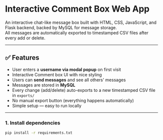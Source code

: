 # Interactive Comment Box Web App

An interactive chat-like message box built with HTML, CSS, JavaScript, and Flask backend, backed by MySQL for message storage.  
All messages are automatically exported to timestamped CSV files after every add or delete.

---

## ✅ Features

- User enters a **username via modal popup** on first visit
- Interactive Comment box UI with nice styling
- Users can **send messages** and see all others' messages
- Messages are stored in **MySQL**
- Every change (add/delete) auto-exports to a new timestamped CSV file in `exports/`
- No manual export button (everything happens automatically)
- Simple setup — easy to run locally

---


### 1. Install dependencies

```bash
pip install -r requirements.txt
